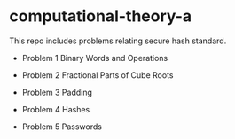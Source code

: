 # computational-theory-a

This repo includes problems relating secure hash standard.

- Problem 1 Binary Words and Operations

- Problem 2 Fractional Parts of Cube Roots

- Problem 3 Padding

- Problem 4 Hashes

- Problem 5 Passwords